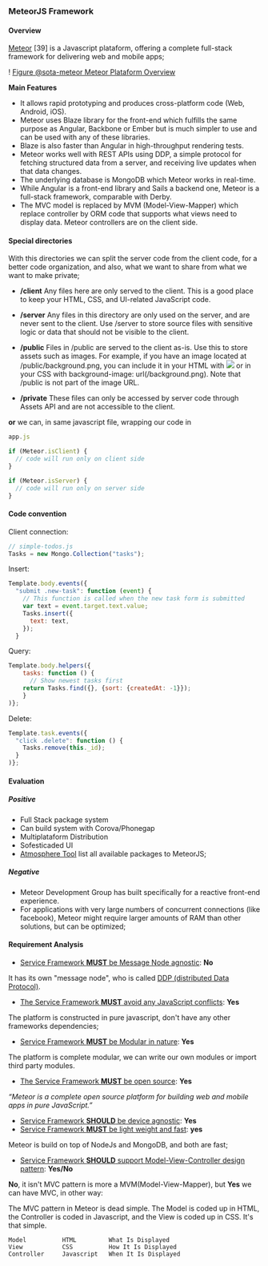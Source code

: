 ### MeteorJS Framework

#### Overview

[Meteor](http://docs.meteor.com/#/full/quickstart) [39] is a Javascript plataform, offering a complete full-stack framework for delivering web and mobile apps;


! [Figure @sota-meteor Meteor Plataform Overview](meteor-platform.png "image from https://www.meteor.com/features")

**Main Features**

* It allows rapid prototyping and produces cross-platform code (Web, Android, iOS).
* Meteor uses Blaze library for the front-end which fulfills the same purpose as Angular, Backbone or Ember but is much simpler to use and can be used with any of these libraries.
* Blaze is also faster than Angular in high-throughput rendering tests.
* Meteor works well with REST APIs using DDP, a simple protocol for fetching structured data from a server, and receiving live updates when that data changes.
* The underlying database is MongoDB which Meteor works in real-time.
* While Angular is a front-end library and Sails a backend one, Meteor is a full-stack framework, comparable with Derby.
* The MVC model is replaced by MVM (Model-View-Mapper) which replace controller by ORM code that supports what views need to display data. Meteor controllers are on the client side.

#### Special directories

With this directories we can split the server code from the client code, for a better code organization, and also, what we want to share from what we want to make private;

- **/client**
Any files here are only served to the client. This is a good place to keep your HTML, CSS, and UI-related JavaScript code.

- **/server**
Any files in this directory are only used on the server, and are never sent to the client. Use /server to store source files with sensitive logic or data that should not be visible to the client.

- **/public**
Files in /public are served to the client as-is. Use this to store assets such as images. For example, if you have an image located at /public/background.png, you can include it in your HTML with <img src='/background.png'/> or in your CSS with background-image:
url(/background.png). Note that /public is not part of the image URL.

- **/private**
These files can only be accessed by server code through Assets API and are not accessible to the client.

**or** we can, in same javascript file, wrapping our code in


```javascript
app.js

if (Meteor.isClient) {
  // code will run only on client side
}

if (Meteor.isServer) {
  // code will run only on server side
}

```
#### Code convention

Client connection:

```javascript
// simple-todos.js
Tasks = new Mongo.Collection("tasks");
```

Insert:

```javascript
Template.body.events({
  "submit .new-task": function (event) {
    // This function is called when the new task form is submitted
    var text = event.target.text.value;
    Tasks.insert({
      text: text,
    });
  }
```

Query:

```javascript
Template.body.helpers({
    tasks: function () {
      // Show newest tasks first
    return Tasks.find({}, {sort: {createdAt: -1}});
    }
)};
```

Delete:

```javascript
Template.task.events({
  "click .delete": function () {
    Tasks.remove(this._id);
  }
)};  
```

#### Evaluation

##### Positive
- Full Stack package system
- Can build system with Corova/Phonegap
- Multiplataform Distribution
- Sofesticaded UI
- [Atmosphere Tool](https://atmospherejs.com/) list all available packages to MeteorJS;

##### Negative
- Meteor Development Group has built specifically for a reactive front-end experience.
- For applications with very large numbers of concurrent connections (like facebook), Meteor might require larger amounts of RAM than other solutions, but can be optimized;
 

#### Requirement Analysis

 - [Service Framework **MUST** be Message Node agnostic](https://github.com/reTHINK-project/core-framework/issues/44): **No**

It has its own "message node", who is called [DDP (distributed Data Protocol)](https://www.meteor.com/ddp).

 - [The Service Framework **MUST** avoid any JavaScript conflicts](https://github.com/reTHINK-project/core-framework/issues/43): **Yes**

The platform is constructed in pure javascript, don't have any other frameworks dependencies;

 - [Service Framework **MUST** be Modular in nature](https://github.com/reTHINK-project/core-framework/issues/42): **Yes**

The platform is complete modular, we can write our own modules or import third party modules.

 - [The Service Framework **MUST** be open source](https://github.com/reTHINK-project/core-framework/issues/39): **Yes**

*“Meteor is a complete open source platform for building web and mobile apps in pure JavaScript.”*

 - [Service Framework **SHOULD** be device agnostic](https://github.com/reTHINK-project/core-framework/issues/38): **Yes**
 - [Service Framework **MUST** be light weight and fast](https://github.com/reTHINK-project/core-framework/issues/37): **yes**

Meteor is build on top of NodeJs and MongoDB, and both are fast;

 - [Service Framework **SHOULD** support Model-View-Controller design pattern](https://github.com/reTHINK-project/core-framework/issues/36): **Yes/No**

**No**, it isn't MVC pattern is more a MVM(Model-View-Mapper), but **Yes** we can have MVC, in other way:

The MVC pattern in Meteor is dead simple. The Model is coded up in HTML, the Controller is coded in Javascript, and the View is coded up in CSS. It's that simple.

```
Model          HTML         What Is Displayed       
View           CSS          How It Is Displayed        
Controller     Javascript   When It Is Displayed  
```

